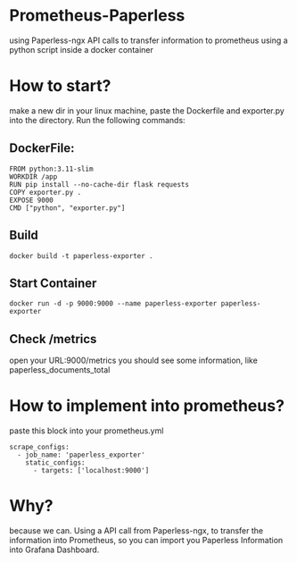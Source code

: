 # Prometheus-Paperless
using Paperless-ngx API calls to transfer information to prometheus using a python script inside a docker container

# How to start?
make a new dir in your linux machine, paste the Dockerfile and exporter.py into the directory. Run the following commands:

## DockerFile:
```
FROM python:3.11-slim
WORKDIR /app
RUN pip install --no-cache-dir flask requests
COPY exporter.py .
EXPOSE 9000
CMD ["python", "exporter.py"]
```

## Build
```
docker build -t paperless-exporter .
```

## Start Container
```
docker run -d -p 9000:9000 --name paperless-exporter paperless-exporter
```
## Check /metrics
open your URL:9000/metrics you should see some information, like paperless_documents_total


# How to implement into prometheus?
paste this block into your prometheus.yml
```
scrape_configs:
  - job_name: 'paperless_exporter'
    static_configs:
      - targets: ['localhost:9000']
```


# Why?
because we can.
Using a API call from Paperless-ngx, to transfer the information into Prometheus, so you can import you Paperless Information into Grafana Dashboard.
